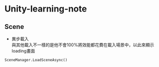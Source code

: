 # Unity-learning-note

## Scene
* 異步載入<br>
與其他載入不一樣的是他不會100%將效能都花費在載入場景中，以此來顯示loading畫面
```
SceneManager.LoadSceneAsync()
```
